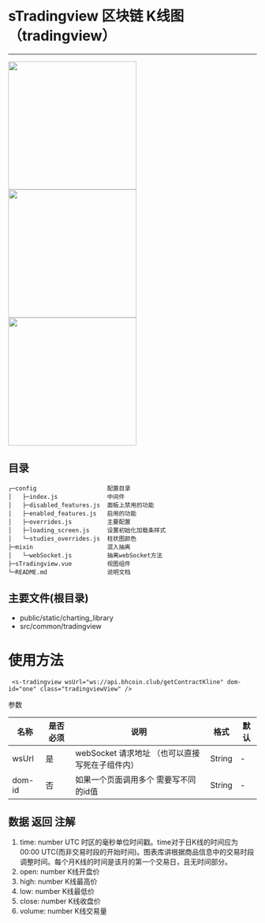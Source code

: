 # sTradingview 区块链 K线图（tradingview）

---

<img src="https://gitee.com/SuHangWeb/uPic/raw/master/uPic/HnnCSp.png" width="260">
<img src="https://gitee.com/SuHangWeb/uPic/raw/master/uPic/QBMRz9.png" width="260">
<img src="https://gitee.com/SuHangWeb/uPic/raw/master/uPic/5fnOdH.png" width="260">

## 目录

```
┌─config                    配置目录
│   ├─index.js              中间件
│   ├─disabled_features.js  面板上禁用的功能
│   ├─enabled_features.js   启用的功能
│   ├─overrides.js          主要配置
│   ├─loading_screen.js     设置初始化加载条样式
│   └─studies_overrides.js  柱状图颜色
├─mixin                     混入抽离
│   └─webSocket.js          抽离webSocket方法
├─sTradingview.vue          视图组件
└─README.md                 说明文档
```

## 主要文件(根目录)

- public/static/charting_library
- src/common/tradingview

# 使用方法

```
 <s-tradingview wsUrl="ws://api.bhcoin.club/getContractKline" dom-id="one" class="tradingviewView" />
```

参数

| 名称  | 是否必须 | 说明 | 格式 | 默认 |
| ------ | ---- | ---- | ---- | ---- |
| wsUrl | 是  |  webSocket 请求地址 （也可以直接写死在子组件内） |  String | - |
| dom-id | 否  | 如果一个页面调用多个 需要写不同的id值  |  String | - |


## 数据 返回 注解

1. time: number UTC 时区的毫秒单位时间戳。time对于日K线的时间应为00:00 UTC(而非交易时段的开始时间)。图表库讲根据商品信息中的交易时段调整时间。每个月K线的时间是该月的第一个交易日，且无时间部分。
2. open: number K线开盘价
3. high: number K线最高价
4. low: number K线最低价
5. close: number K线收盘价
6. volume: number K线交易量